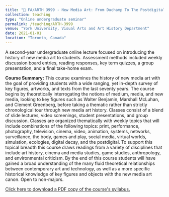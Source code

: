 ```yaml
---
title: "💽 FA/ARTH 3999 - New Media Art: From Duchamp To The Postdigital"
collection: teaching
type: "Online undergraduate seminar"
permalink: /teaching/ARTH-3999
venue: "York University, Visual Arts and Art History Department"
date: 2021-01-01
location: "Toronto, Canada"
---
```


A second-year undergraduate online lecture focused on introducing the history of new media art to students. Assessment methods included weekly discussion board entries, reading responses, key term quizzes, a group presentation, and a final take-home exam.

<b>Course Summary:</b> This course examines the history of new media art with the goal of providing students with a wide ranging, yet in-depth survey of key figures, artworks, and texts from the last seventy years. The course begins by theoretically interrogating the notions of medium, media, and new media, looking to key figures such as Walter Benjamin, Marshall McLuhan, and Clement Greenberg, before taking a thematic rather than strictly chronological tour through new media art history. Classes consist of a blend of slide lectures, video screenings, student presentations, and group discussion. Classes are organized thematically with weekly topics that will include combinations of the following topics: print, performance, photography, television, cinema, video, animation, systems, networks, surveillance, the body, games and play, social media, virtual worlds, simulation, ecologies, digital decay, and the postdigital. To support this topical breadth this course draws readings from a variety of disciplines that include art history, cinema and media studies, game studies, anthropology, and environmental criticism. By the end of this course students will have gained a broad understanding of the many fluid theoretical relationships between contemporary art and technology, as well as a more specific historical knowledge of key figures and objects with the new media art canon. Open to non-majors.

[Click here to download a PDF copy of the course's syllabus.](ARTH3999.pdf)
